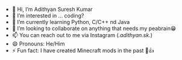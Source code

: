 - 👋 Hi, I’m Adithyan Suresh Kumar
- 👀 I’m interested in ... coding?
- 🌱 I’m currently learning Python, C/C++ nd Java
- 💞️ I’m looking to collaborate on anything that needs my peabrain😁
- 📫 You can reach out to me via Instagram (_.adithyan.sk._)
- 😄 Pronouns: He/Him
- ⚡ Fun fact: I have created Minecraft mods in the past 🫡👍

<!---
adithyansk-2002/adithyansk-2002 is a ✨ special ✨ repository because its `README.md` (this file) appears on your GitHub profile.
You can click the Preview link to take a look at your changes.
--->
